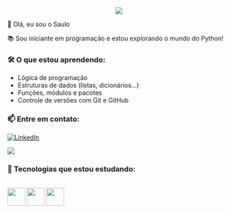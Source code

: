 <p align="center">
  <img src="https://readme-typing-svg.herokuapp.com?font=Fira+Code&size=20&pause=1000&color=22DDDD&center=true&vCenter=true&width=460&lines=Olá%2C+eu+sou+programador+em+Python!;Aprendendo+a+programar+com+dedicação.">
</p>
 👋 Olá, eu sou o Saulo

📚 Sou iniciante em programação e estou explorando o mundo do Python!

### 🛠 O que estou aprendendo:
- Lógica de programação
- Estruturas de dados (listas, dicionários…)
- Funções, módulos e pacotes
- Controle de versões com Git e GitHub

### 📫 Entre em contato:

[![LinkedIn](https://img.shields.io/badge/LinkedIn-0077B5?style=flat&logo=linkedin&logoColor=white)](https://www.linkedin.com/in/saulo-ribeiro-a89023374?utm_source=share&utm_cam-paign=share_via&utm_content=profile&utm_medium=ios_app)
<div>
  <a href = "mailto:sauloribeiro037@gmail.com"><img src = "https://img.shields.io/badge/Email-D14836?style=flat&logo=gmail&logoColor=white" target=" ><"_blank"></a>
<div/>
  
### 🚀 Tecnologias que estou estudando:
<div style="display in line_block"><br>
<img align="center" alt height="40" widht= "40" src="https://cdn.jsdelivr.net/gh/devicons/devicon@latest/icons/python/python-original.svg" /> 
<img align="center" alt height="40" widht= "40" src="https://images.icon-icons.com/3685/PNG/512/github_logo_icon_229278.png" />
<img align="center" alt height="40" widht= "40" src="https://mlohrktvfr9b.i.optimole.com/cb:CrDG.16d74/w:702/h:702/q:75/f:best/https://nerdstickers.com.br/wp-content/uploads/2022/10/products-147-GIT-ICON-1.png" />
</div>


